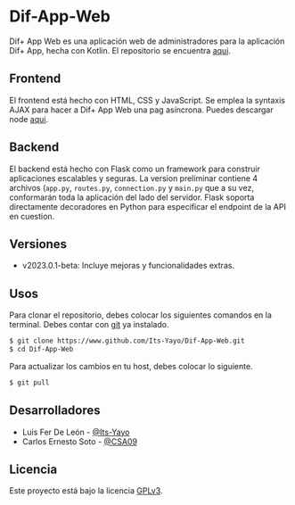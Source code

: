 # Dif-App-Web
Dif+ App Web es una aplicación web de administradores para la aplicación Dif+ App, hecha con Kotlin. El repositorio se encuentra [aqui](https://www.github.com/Its-Yayo/Dif-App).

## Frontend
El frontend está hecho con HTML, CSS y JavaScript. Se emplea la syntaxis AJAX para hacer a Dif+ App Web una pag asíncrona. Puedes descargar node 
[aqui](https://nodejs.org/en/download).

## Backend
El backend está hecho con Flask como un framework para construir aplicaciones escalables y seguras. La version preliminar contiene 4 archivos (```app.py```, ```routes.py```, ```connection.py``` y ```main.py``` que a su vez, conformarán toda la aplicación del lado del servidor. Flask soporta directamente decoradores en Python para especificar el endpoint de la API en cuestion. 

## Versiones
- v2023.0.1-beta: Incluye mejoras y funcionalidades extras.

## Usos
Para clonar el repositorio, debes colocar los siguientes comandos en la terminal. Debes contar con [git](https://git-scm.com/downloads) ya instalado. 
```bash
$ git clone https://www.github.com/Its-Yayo/Dif-App-Web.git
$ cd Dif-App-Web
```
Para actualizar los cambios en tu host, debes colocar lo siguiente.
```bash
$ git pull
```

## Desarrolladores
- Luis Fer De León - [@Its-Yayo](https://github.com/Its-Yayo)
- Carlos Ernesto Soto - [@CSA09](https://github.com/CSA09)

## Licencia
Este proyecto está bajo la licencia [GPLv3](https://www.gnu.org/licenses/gpl-3.0.html). 
